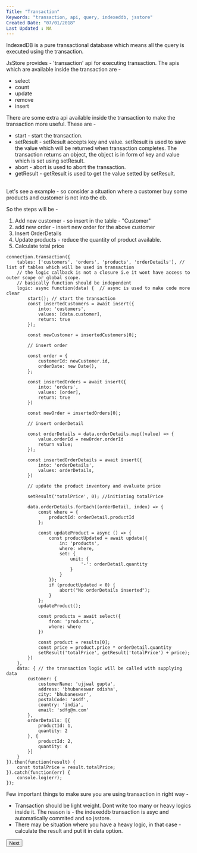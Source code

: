 ```yaml
---
Title: "Transaction"
Keywords: "transaction, api, query, indexeddb, jsstore"
Created Date: "07/01/2018"
Last Updated : NA
---
```


IndexedDB is a pure transactional database which means all the query is executed using the transaction.

JsStore provides - 'transaction' api for executing transaction. The apis which are available inside the transaction are - 

* select
* count
* update
* remove
* insert


There are some extra api available inside the transaction to make the transaction more useful. These are -

* start - start the transaction.
* setResult - setResult accepts key and value. setResult is used to save the value which will be returned when transaction completes. The transaction returns an object, the object is in form of key and value which is set using setResult.
* abort - abort is used to abort the transaction. 
* getResult - getResult is used to get the value setted by setResult.

<br>
Let's see a example - so consider a situation where a customer buy some products and customer is not into the db.

So the steps will be - 

1. Add new customer - so insert in the table - "Customer"
2. add new order - insert new order for the above customer
3. Insert OrderDetails 
4. Update products - reduce the quantity of product available. 
5. Calculate total price

```
connection.transaction({
    tables: ['customers', 'orders', 'products', 'orderDetails'], // list of tables which will be used in transaction
    // the logic callback is not a closure i.e it wont have access to outer scope or global scope.
    // basically function should be independent
    logic: async function(data) {  // async is used to make code more clear
        start(); // start the transaction
        const insertedCustomers = await insert({
            into: 'customers',
            values: [data.customer],
            return: true
        });

        const newCustomer = insertedCustomers[0];

        // insert order

        const order = {
            customerId: newCustomer.id,
            orderDate: new Date(),
        };

        const insertedOrders = await insert({
            into: 'orders',
            values: [order],
            return: true
        })

        const newOrder = insertedOrders[0];

        // insert orderDetail

        const orderDetails = data.orderDetails.map((value) => {
            value.orderId = newOrder.orderId
            return value;
        });

        const insertedOrderDetails = await insert({
            into: 'orderDetails',
            values: orderDetails,
        })

        // update the product inventory and evaluate price

        setResult('totalPrice', 0); //initiating totalPrice

        data.orderDetails.forEach((orderDetail, index) => {
            const where = {
                productId: orderDetail.productId
            };

            const updateProduct = async () => {
                const productUpdated = await update({
                    in: 'products',
                    where: where,
                    set: {
                        unit: {
                            '-': orderDetail.quantity
                        }
                    }
                });
                if (productUpdated < 0) {
                    abort("No orderDetails inserted");
                }  
            };
            updateProduct();
 
            const products = await select({
                from: 'products',
                where: where
            })

            const product = results[0];
            const price = product.price * orderDetail.quantity
            setResult('totalPrice', getResult('totalPrice') + price);
        })
    },
    data: { // the transaction logic will be called with supplying data
        customer: {
            customerName: 'ujjwal gupta',
            address: 'bhubaneswar odisha',
            city: 'bhubaneswar',
            postalCode: 'asdf',
            country: 'india',
            email: 'sdfg@m.com'
        },
        orderDetails: [{
            productId: 1,
            quantity: 2
        }, {
            productId: 2,
            quantity: 4
        }]
    }
}).then(function(result) {
    const totalPrice = result.totalPrice;
}).catch(function(err) {
    console.log(err);
});
```

Few important things to make sure you are using transaction in right way - 

* Transaction should be light weight. Dont write too many or heavy logics inside it. The reason is  - the indexeddb transaction is asyc and automatically commited and so jsstore.
* There may be situation where you have a heavy logic, in that case - calculate the result and put it in data option.

<p class="margin-top-40px text-center">
    <button class="btn info btnNext">Next</button>
</p>
